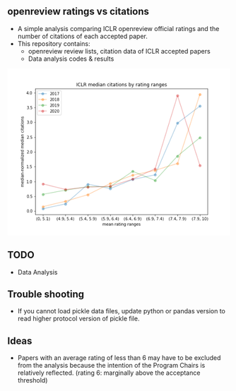 ## openreview ratings vs citations
* A simple analysis comparing ICLR openreview official ratings and the number of citations of each accepted paper. 
* This repository contains:
	* openreview review lists, citation data of ICLR accepted papers
	* Data analysis codes & results


![citations_vs_ratings](https://raw.githubusercontent.com/isingmodel/openreview_ratings_vs_citations/master/figs/median-normalized_median_citations.png?raw=true)





## TODO
* Data Analysis






## Trouble shooting
* If you cannot load pickle data files, update python or pandas version to read higher protocol version of pickle file. 


## Ideas
* Papers with an average rating of less than 6 may have to be excluded from the analysis because the intention of the Program Chairs is relatively reflected. (rating 6: marginally above the acceptance threshold)